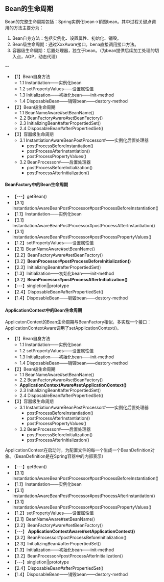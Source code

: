 ## Bean的生命周期

Bean的完整生命周期包括：Spring实例化bean->销毁bean。其中过程关键点调用的方法主要分为：

1. Bean自身方法：包括实例化、设置属性、初始化、销毁。
2. Bean级生命周期：通过XxxAware接口，bena直接调用接口方法。
3. 容器级生命周期：后置处理器，独立于bean。（为bean提供后续加工处理的切入点，AOP，动态代理）

--

- 【1】Bean自身方法
    - 1.1 Instantiation——实例化bean
    - 1.2 setPropertyValues——设置属性值
    - 1.3 Initialization——初始化bean——init-method
    - 1.4 DisposableBean——销毁bean——destory-method
- 【2】Bean级生命周期
    - 1.1 BeanNameAware#setBeanName()
    - 2.2 BeanFactoryAware#setBeanFactory()
    - 2.3 InitializingBean#afterPropertiedSet()
    - 2.4 DisposableBean#afterPropertiedSet()
- 【3】容器级生命周期
    - 3.1 InstantiationAwareBeanPostProcessor#——实例化后置处理器
         + postProcessBeforeInstantiation()        
         + postProcessAfterInstantiation()
         + postProcessPropertyValues()
    - 3.2 BeanProcessor#——后置处理器
         + postProcessBeforeInitialization()
         + postProcessAfterInitialization()

#### BeanFactory中的Bean生命周期

- 【---】getBean()
- 【3.1】InstantiationAwareBeanPostProcessor#postProcessBeforeInstantiation()
- 【1.1】Instantiation——实例化bean
- 【3.1】InstantiationAwareBeanPostProcessor#postProcessAfterInstantiation()
- 【3.1】InstantiationAwareBeanPostProcessor#postProcessPropertyValues()
- 【1.2】setPropertyValues——设置属性值
- 【2.1】BeanNameAware#setBeanName()
- 【2.2】BeanFactoryAware#setBeanFactory()
- 【3.2】**BeanProcessor#postProcessBeforeInitialization()**
- 【2.3】InitializingBean#afterPropertiedSet()
- 【1.3】Initialization——初始化bean——init-method
- 【3.2】**BeanProcessor#postProcessAfterInitialization()**
- 【---】singletion||prototype
- 【2.4】DisposableBean#afterPropertiedSet()
- 【1.4】DisposableBean——销毁bean——destory-method

#### ApplicationContext中的Bean生命周期

ApplicatonContext的Bean生命周期与BeanFactory相似，多实现一个接口：ApplicationContextAware调用了setApplicationContext()。

- 【1】Bean自身方法
    - 1.1 Instantiation——实例化bean
    - 1.2 setPropertyValues——设置属性值
    - 1.3 Initialization——初始化bean——init-method
    - 1.4 DisposableBean——销毁bean——destory-method
- 【2】Bean级生命周期
    - 1.1 BeanNameAware#setBeanName()
    - 2.2 BeanFactoryAware#setBeanFactory()
    - **ApplicationContextAware#setApplicationContext()**
    - 2.3 InitializingBean#afterPropertiedSet()
    - 2.4 DisposableBean#afterPropertiedSet()
- 【3】容器级生命周期
    - 3.1 InstantiationAwareBeanPostProcessor#——实例化后置处理器
         + postProcessBeforeInstantiation()        
         + postProcessAfterInstantiation()
         + postProcessPropertyValues()
    - 3.2 BeanProcessor#——后置处理器
         + postProcessBeforeInitialization()
         + postProcessAfterInitialization()


ApplicationContext在启动时，为配置文件的每一个<bean>生成一个BeanDefinition对象。（BeanDefinition是<bean>在Spring容器中的内部表示）

- 【---】getBean()
- 【3.1】InstantiationAwareBeanPostProcessor#postProcessBeforeInstantiation()
- 【1.1】Instantiation——实例化bean
- 【3.1】InstantiationAwareBeanPostProcessor#postProcessAfterInstantiation()
- 【3.1】InstantiationAwareBeanPostProcessor#postProcessPropertyValues()
- 【1.2】setPropertyValues——设置属性值
- 【2.1】BeanNameAware#setBeanName()
- 【2.2】BeanFactoryAware#setBeanFactory()
- 【---】 **ApplicationContextAware#setApplicationContext()**
- 【3.2】BeanProcessor#postProcessBeforeInitialization()
- 【2.3】InitializingBean#afterPropertiedSet()
- 【1.3】Initialization——初始化bean——init-method
- 【3.2】BeanProcessor#postProcessAfterInitialization()
- 【---】singletion||prototype
- 【2.4】DisposableBean#afterPropertiedSet()
- 【1.4】DisposableBean——销毁bean——destory-method
